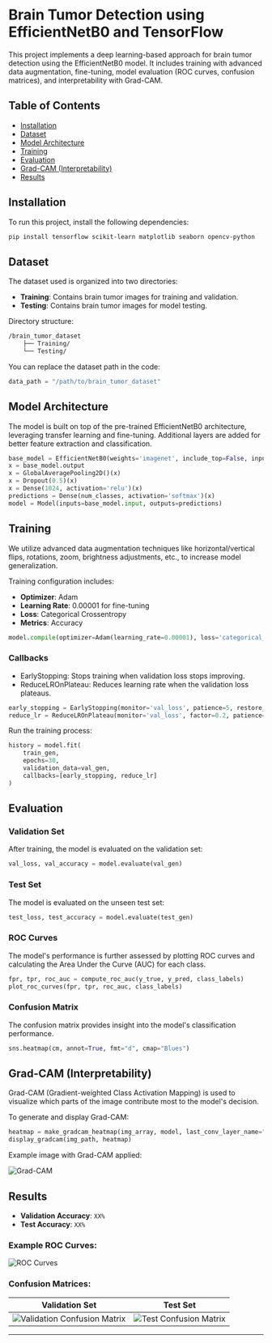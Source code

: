 # Brain Tumor Detection using EfficientNetB0 and TensorFlow

This project implements a deep learning-based approach for brain tumor detection using the EfficientNetB0 model. It includes training with advanced data augmentation, fine-tuning, model evaluation (ROC curves, confusion matrices), and interpretability with Grad-CAM.

## Table of Contents

- [Installation](#installation)
- [Dataset](#dataset)
- [Model Architecture](#model-architecture)
- [Training](#training)
- [Evaluation](#evaluation)
- [Grad-CAM (Interpretability)](#grad-cam-interpretability)
- [Results](#results)

## Installation

To run this project, install the following dependencies:

```bash
pip install tensorflow scikit-learn matplotlib seaborn opencv-python
```

## Dataset

The dataset used is organized into two directories:
- **Training**: Contains brain tumor images for training and validation.
- **Testing**: Contains brain tumor images for model testing.

Directory structure:

```bash
/brain_tumor_dataset
    ├── Training/
    └── Testing/
```

You can replace the dataset path in the code:

```python
data_path = "/path/to/brain_tumor_dataset"
```

## Model Architecture

The model is built on top of the pre-trained EfficientNetB0 architecture, leveraging transfer learning and fine-tuning. Additional layers are added for better feature extraction and classification.

```python
base_model = EfficientNetB0(weights='imagenet', include_top=False, input_shape=(224, 224, 3))
x = base_model.output
x = GlobalAveragePooling2D()(x)
x = Dropout(0.5)(x)
x = Dense(1024, activation='relu')(x)
predictions = Dense(num_classes, activation='softmax')(x)
model = Model(inputs=base_model.input, outputs=predictions)
```

## Training

We utilize advanced data augmentation techniques like horizontal/vertical flips, rotations, zoom, brightness adjustments, etc., to increase model generalization.

Training configuration includes:
- **Optimizer**: Adam
- **Learning Rate**: 0.00001 for fine-tuning
- **Loss**: Categorical Crossentropy
- **Metrics**: Accuracy

```python
model.compile(optimizer=Adam(learning_rate=0.00001), loss='categorical_crossentropy', metrics=['accuracy'])
```

### Callbacks
- EarlyStopping: Stops training when validation loss stops improving.
- ReduceLROnPlateau: Reduces learning rate when the validation loss plateaus.

```python
early_stopping = EarlyStopping(monitor='val_loss', patience=5, restore_best_weights=True)
reduce_lr = ReduceLROnPlateau(monitor='val_loss', factor=0.2, patience=3, min_lr=1e-6)
```

Run the training process:

```python
history = model.fit(
    train_gen,
    epochs=30,
    validation_data=val_gen,
    callbacks=[early_stopping, reduce_lr]
)
```

## Evaluation

### Validation Set

After training, the model is evaluated on the validation set:

```python
val_loss, val_accuracy = model.evaluate(val_gen)
```

### Test Set

The model is evaluated on the unseen test set:

```python
test_loss, test_accuracy = model.evaluate(test_gen)
```

### ROC Curves

The model's performance is further assessed by plotting ROC curves and calculating the Area Under the Curve (AUC) for each class.

```python
fpr, tpr, roc_auc = compute_roc_auc(y_true, y_pred, class_labels)
plot_roc_curves(fpr, tpr, roc_auc, class_labels)
```

### Confusion Matrix

The confusion matrix provides insight into the model's classification performance.

```python
sns.heatmap(cm, annot=True, fmt="d", cmap="Blues")
```

## Grad-CAM (Interpretability)

Grad-CAM (Gradient-weighted Class Activation Mapping) is used to visualize which parts of the image contribute most to the model's decision.

To generate and display Grad-CAM:

```python
heatmap = make_gradcam_heatmap(img_array, model, last_conv_layer_name="top_conv")
display_gradcam(img_path, heatmap)
```

Example image with Grad-CAM applied:

![Grad-CAM](cam.jpg)

## Results

- **Validation Accuracy**: `XX%`
- **Test Accuracy**: `XX%`

### Example ROC Curves:

![ROC Curves](Roc_curves.png)

### Confusion Matrices:

Validation Set             |  Test Set
:-------------------------:|:-------------------------:
![Validation Confusion Matrix](val_confusion_matrix.png)  |  ![Test Confusion Matrix](test_confusion_matrix.png)

---
